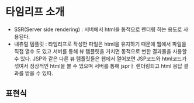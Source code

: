 # 타임리프 소개 
- SSR(Server side rendering) : 서버에서 html을 동적으로 렌더링 하는 용도로 사용된다.
- 내츄럴 템플릿 : 타임리프로 작성한 파일은 html을 유지하기 때문에 웹에서 파일을 직접 열수 도 있고 서버를 통해 뷰 템플릿을 거치면 동적으로 변한 결과물을 사용할 수 있다. 
JSP와 같은 다른 뷰 템플릿들은 웹에서 열어보면 JSP코드와 html코드가 섞여서 정상적인 html을 볼 수 었으며 서버를 통해 jsprㅏ 렌더링되고 html 응답 결과를 받을 수 있따.

## 표현식
